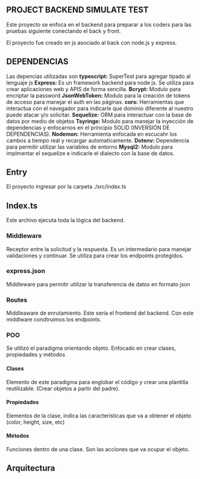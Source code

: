 ## PROJECT BACKEND SIMULATE TEST

Este proyecto se enfoca en el backend para preparar a los coders para las pruebas siguiente conectando el back y front.

El proyecto fue creado en js asociado al back con node.js y express.

## DEPENDENCIAS

Las depencias utilizadas son
**typescript:** SuperTest para agregar tipado al lenguaje js
**Express:** Es un framework backend para node js.
Se utiliza para crear aplicaciones web y APIS de forma sencilla.
**Bcrypt:** Modulo para encriptar la password
**JsonWebToken:** Modulo para la creación de tokens de
acceso para manejar el auth en las páginas.
**cors:** Herramientas que interactua con el navegador para indicarle que dominio diferente al nuestro puede atacar y/o solicitar.
**Sequelize:** ORM para interactuar con la base de datos
por medio de objetos
**Tsyringe:** Modulo para manejar la inyección de dependencias y enfocarnos en el principio SOLID (INVERSIÓN DE DEPENDENCIAS).
**Nodemon:** Herramienta enfocada en escucahr los cambos a tiempo real y recargar automaticamente.
**Dotenv:** Dependencia para permitir utilizar las variables de entorno
**Mysql2:** Modulo para implmentar el sequelize e indicarle el dialecto con la base de datos.

## Entry

El proyecto ingresar por la carpeta ./src/index.ts

## Index.ts

Este archivo ejecuta toda la lógica del backend.

### Middleware

Receptor entre la solicitud y la respuesta.
Es un intermedario para manejar validaciones y continuar. Se utiliza para crear los endpoints protegidos.

### express.json

Middleware para permitir utilizar la transferencia de datos en formato json

### Routes

Middleaware de enrutamiento. Este sería el frontend del
backend. Con este middlware condtruimos los endpoints.

### POO

Se utilizó el paradigma orientando objeto. Enfocado en crear clases, propiedades y métodos

#### Clases

Elemento de este paradigma para englobar el código y crear una plantilla reutilizable. (Crear objetos a partir del padre).

#### Propiedades

Elementos de la clase, indica las características que
va a obtener el objeto (color, height, size, etc)

#### Métodos

Funciones dentro de una clase. Son las acciones que
va ocupar el objeto.

## Arquitectura
